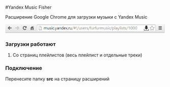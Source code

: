#Yandex Music Fisher

Расширение Google Chrome для загрузки музыки с Yandex Music

![Yandex Music Fisher](/logo.png)

### Загрузки работают

1. Со страниц плейлистов (весь плейлист и отдельные треки)

### Подключение

Перенесите папку __src__ на страницу расширений
